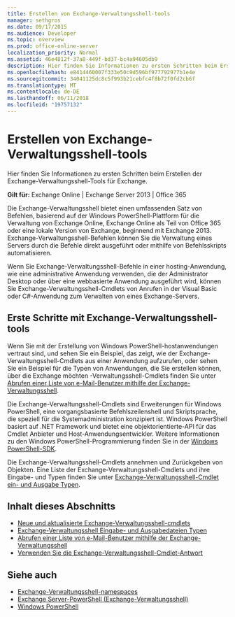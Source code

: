 ```yaml
---
title: Erstellen von Exchange-Verwaltungsshell-tools
manager: sethgros
ms.date: 09/17/2015
ms.audience: Developer
ms.topic: overview
ms.prod: office-online-server
localization_priority: Normal
ms.assetid: 46e4812f-37a8-449f-bd37-bc4a94605db9
description: Hier finden Sie Informationen zu ersten Schritten beim Erstellen der Exchange-Verwaltungsshell-Tools für Exchange.
ms.openlocfilehash: e8414460007f333e50c9d596bf977792977b1e4e
ms.sourcegitcommit: 34041125dc8c5f993b21cebfc4f8b72f0fd2cb6f
ms.translationtype: MT
ms.contentlocale: de-DE
ms.lasthandoff: 06/11/2018
ms.locfileid: "19757132"
---
```

# <a name="create-exchange-management-shell-tools"></a>Erstellen von Exchange-Verwaltungsshell-tools

Hier finden Sie Informationen zu ersten Schritten beim Erstellen der Exchange-Verwaltungsshell-Tools für Exchange.

**Gilt für:** Exchange Online | Exchange Server 2013 | Office 365
  
Die Exchange-Verwaltungsshell bietet einen umfassenden Satz von Befehlen, basierend auf der Windows PowerShell-Plattform für die Verwaltung von Exchange Online, Exchange Online als Teil von Office 365 oder eine lokale Version von Exchange, beginnend mit Exchange 2013. Exchange-Verwaltungsshell-Befehlen können Sie die Verwaltung eines Servers durch die Befehle direkt ausgeführt oder mithilfe von Befehlsskripts automatisieren.
  
Wenn Sie Exchange-Verwaltungsshell-Befehle in einer hosting-Anwendung, wie eine administrative Anwendung verwenden, die der Administrator Desktop oder über eine webbasierte Anwendung ausgeführt wird, können Sie Exchange-Verwaltungsshell-Cmdlets von Anrufen in der Visual Basic oder C#-Anwendung zum Verwalten von eines Exchange-Servers.
  
## <a name="get-started-with-exchange-management-shell-tools"></a>Erste Schritte mit Exchange-Verwaltungsshell-tools
<a name="SP15GettingStartedTemplate_WhatDoYouNeed"> </a>

Wenn Sie mit der Erstellung von Windows PowerShell-hostanwendungen vertraut sind, und sehen Sie ein Beispiel, das zeigt, wie der Exchange-Verwaltungsshell-Cmdlets aus einer Anwendung aufzurufen, oder sehen Sie ein Beispiel für die Typen von Anwendungen, die Sie erstellen können, über die Exchange möchten -Verwaltungsshell-Cmdlets finden Sie unter [Abrufen einer Liste von e-Mail-Benutzer mithilfe der Exchange-Verwaltungsshell](how-to-get-a-list-of-mail-users-by-using-the-exchange-management-shell.md).
  
Die Exchange-Verwaltungsshell-Cmdlets sind Erweiterungen für Windows PowerShell, eine vorgangsbasierte Befehlszeilenshell und Skriptsprache, die speziell für die Systemadministration konzipiert ist. Windows PowerShell basiert auf .NET Framework und bietet eine objektorientierte-API für das Cmdlet Anbieter und Host-Anwendungsentwickler. Weitere Informationen zu den Windows PowerShell-Programmierung finden Sie in der [Windows PowerShell-SDK](http://msdn.microsoft.com/en-us/library/dd835506%28VS.85%29.aspx).
  
Die Exchange-Verwaltungsshell-Cmdlets annehmen und Zurückgeben von Objekten. Eine Liste der Exchange-Verwaltungsshell-Cmdlets und ihre Eingabe- und Typen finden Sie unter [Exchange-Verwaltungsshell-Cmdlet ein- und Ausgabe Typen](exchange-management-shell-cmdlet-input-and-output-types.md).
  
## <a name="in-this-section"></a>Inhalt dieses Abschnitts

- [Neue und aktualisierte Exchange-Verwaltungsshell-cmdlets](new-and-updated-exchange-management-shell-cmdlets.md)  
- [Exchange-Verwaltungsshell Eingabe- und Ausgabedateien Typen](exchange-management-shell-cmdlet-input-and-output-types.md)
- [Abrufen einer Liste von e-Mail-Benutzer mithilfe der Exchange-Verwaltungsshell](how-to-get-a-list-of-mail-users-by-using-the-exchange-management-shell.md)
- [Verwenden Sie die Exchange-Verwaltungsshell-Cmdlet-Antwort](how-to-use-the-exchange-management-shell-cmdlet-response.md)


## <a name="see-also"></a>Siehe auch

- [Exchange-Verwaltungsshell-namespaces](exchange-management-shell-namespaces.md)  
- [Exchange Server-PowerShell (Exchange-Verwaltungsshell)](https://docs.microsoft.com/en-us/powershell/exchange/exchange-server/exchange-management-shell?view=exchange-ps)  
- [Windows PowerShell](http://msdn.microsoft.com/en-us/library/dd835506%28v=vs.85%29.aspx)
    

